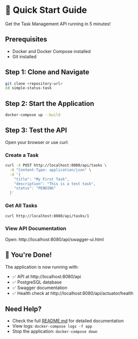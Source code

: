 # 🚀 Quick Start Guide

Get the Task Management API running in 5 minutes!

## Prerequisites
- Docker and Docker Compose installed
- Git installed

## Step 1: Clone and Navigate
```bash
git clone <repository-url>
cd simple-status-task
```

## Step 2: Start the Application
```bash
docker-compose up --build
```

## Step 3: Test the API
Open your browser or use curl:

### Create a Task
```bash
curl -X POST http://localhost:8080/api/tasks \
  -H "Content-Type: application/json" \
  -d '{
    "title": "My First Task",
    "description": "This is a test task",
    "status": "PENDING"
  }'
```

### Get All Tasks
```bash
curl http://localhost:8080/api/tasks/1
```

### View API Documentation
Open: http://localhost:8080/api/swagger-ui.html

## 🎉 You're Done!

The application is now running with:
- ✅ API at http://localhost:8080/api
- ✅ PostgreSQL database
- ✅ Swagger documentation
- ✅ Health check at http://localhost:8080/api/actuator/health

## Need Help?
- Check the full [README.md](README.md) for detailed documentation
- View logs: `docker-compose logs -f app`
- Stop the application: `docker-compose down` 
